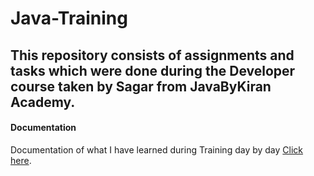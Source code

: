# Java-Training
## This repository consists of assignments and tasks which were done during the Developer course taken by Sagar from JavaByKiran Academy.
#### Documentation
 Documentation of what I have learned during Training day by day [Click here](https://docs.google.com/document/d/1buBj4QEq0avCV1hX1WXLpd0T5vbhT41xt88f6Oe6zaM/edit).
